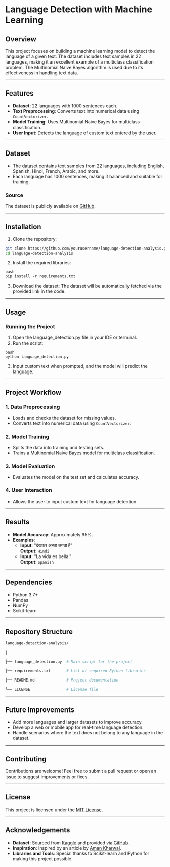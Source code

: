 # Language Detection with Machine Learning

## Overview
This project focuses on building a machine learning model to detect the language of a given text. The dataset includes text samples in 22 languages, making it an excellent example of a multiclass classification problem. The Multinomial Naive Bayes algorithm is used due to its effectiveness in handling text data.

---

## Features
- **Dataset**: 22 languages with 1000 sentences each.
- **Text Preprocessing**: Converts text into numerical data using `CountVectorizer`.
- **Model Training**: Uses Multinomial Naive Bayes for multiclass classification.
- **User Input**: Detects the language of custom text entered by the user.

---

## Dataset
- The dataset contains text samples from 22 languages, including English, Spanish, Hindi, French, Arabic, and more.
- Each language has 1000 sentences, making it balanced and suitable for training.

### Source
The dataset is publicly available on [GitHub](https://raw.githubusercontent.com/amankharwal/Website-data/master/dataset.csv).

---

## Installation

1. Clone the repository:
```bash
git clone https://github.com/yourusername/language-detection-analysis.git
cd language-detection-analysis
```
2. Install the required libraries:
```
bash
pip install -r requirements.txt
```
3. Download the dataset: The dataset will be automatically fetched via the provided link in the code.

---

## Usage
### Running the Project
1. Open the language_detection.py file in your IDE or terminal.
2. Run the script:
```
bash
python language_detection.py
```
3. Input custom text when prompted, and the model will predict the language.

---

## Project Workflow

### 1. Data Preprocessing
- Loads and checks the dataset for missing values.
- Converts text into numerical data using `CountVectorizer`.

### 2. Model Training
- Splits the data into training and testing sets.
- Trains a Multinomial Naive Bayes model for multiclass classification.

### 3. Model Evaluation
- Evaluates the model on the test set and calculates accuracy.

### 4. User Interaction
- Allows the user to input custom text for language detection.

---

## Results

- **Model Accuracy**: Approximately 95%.
- **Examples**:
  - **Input**: "देखकर अच्छा लगता है"  
    **Output**: `Hindi`
  - **Input**: "La vida es bella."  
    **Output**: `Spanish`

---

## Dependencies

- Python 3.7+
- Pandas
- NumPy
- Scikit-learn

---

## Repository Structure
```bash
language-detection-analysis/

│

├── language_detection.py  # Main script for the project

├── requirements.txt       # List of required Python libraries

├── README.md              # Project documentation

└── LICENSE                # License file

```
---

## Future Improvements

- Add more languages and larger datasets to improve accuracy.
- Develop a web or mobile app for real-time language detection.
- Handle scenarios where the text does not belong to any language in the dataset.

---

## Contributing

Contributions are welcome! Feel free to submit a pull request or open an issue to suggest improvements or fixes.

---

## License

This project is licensed under the [MIT License](LICENSE).

---

## Acknowledgements

- **Dataset**: Sourced from [Kaggle](https://www.kaggle.com/) and provided via [GitHub](https://github.com/).
- **Inspiration**: Inspired by an article by [Aman Kharwal](https://thecleverprogrammer.com/).
- **Libraries and Tools**: Special thanks to Scikit-learn and Python for making this project possible.

